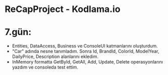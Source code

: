 # ReCapProject - Kodlama.io
# 7.gün: 
- Entities, DataAccess, Business ve ConsoleUI katmanlarını oluşturdum.
- "Car" adında nesne tanımladım. Sonra Id, BrandId, ColorId, ModelYear, DailyPrice, Description alanlarını ekledim.
- InMemory formatta GetById, GetAll, Add, Update, Delete operasyonlarını yazdım ve consoleda test ettim.
